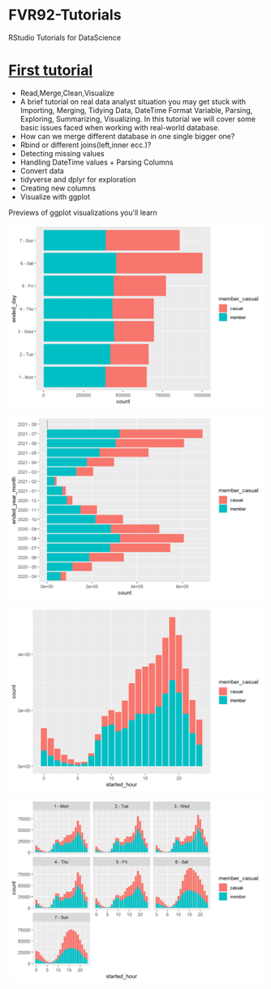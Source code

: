 # FVR92-Tutorials
RStudio Tutorials for DataScience

# [First tutorial](https://rpubs.com/FVR92/802021)
* Read,Merge,Clean,Visualize
* A brief tutorial on real data analyst situation you may get stuck with Importing, Merging, Tidying Data, DateTime Format Variable, Parsing, Exploring, Summarizing, Visualizing. In this tutorial we will cover some basic issues faced when working with real-world database. 
* How can we merge different database in one single bigger one?
* Rbind or different joins(left,inner ecc.)? 
* Detecting missing values
* Handling DateTime values + Parsing Columns
* Convert data
* tidyverse and dplyr for exploration
* Creating new columns
* Visualize with ggplot




Previews of ggplot visualizations you'll learn

![](/Visualizations/Graph1.png)

![](/Visualizations/Graph2.png)

![](/Visualizations/Graph3.png)

![](/Visualizations/Graph4.png)
